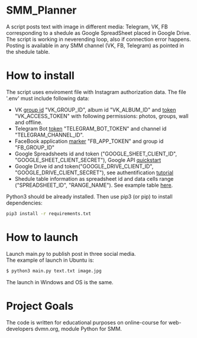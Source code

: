 # SMM_Planner
A script posts text with image in different media: Telegram, VK, FB corresponding to a shedule as Google SpreadSheet placed in Google Drive.
The script is working in neverending loop, also if connection error happens. Posting is available in any SMM channel (VK, FB, Telegram) as pointed in the shedule table.

# How to install
The script uses enviroment file with Instagram authorization data. The file '.env' must include following data:
- VK [group id](http://regvk.com/id/) "VK_GROUP_ID", album id "VK_ALBUM_ID" and [token](https://vk.com/dev/implicit_flow_user) "VK_ACCESS_TOKEN" with following permissions: photos, groups, wall and offline. 
- Telegram Bot [token](https://smmplanner.com/blog/otlozhennyj-posting-v-telegram/) "TELEGRAM_BOT_TOKEN" and channel id "TELEGRAM_CHANNEL_ID".
- FaceBook application [marker](https://developers.facebook.com/tools/explorer/) "FB_APP_TOKEN" and group id "FB_GROUP_ID"
- Google Spreadsheets id and token ("GOOGLE_SHEET_CLIENT_ID", "GOOGLE_SHEET_CLIENT_SECRET"), Google API [quickstart](https://developers.google.com/sheets/api/quickstart/python)
- Google Drive id and token("GOOGLE_DRIVE_CLIENT_ID", "GOOGLE_DRIVE_CLIENT_SECRET"), see authentification [tutorial](https://gsuitedevs.github.io/PyDrive/docs/build/html/quickstart.html#authentication)
- Shedule table information as spreadsheet id and data cells range ("SPREADSHEET_ID", "RANGE_NAME"). See example table [here](https://docs.google.com/spreadsheets/d/17r4QRW_m0clut772bRnUL-U1-JiazImiZMm43SkgS9Q/edit#gid=0).

Python3 should be already installed. Then use pip3 (or pip) to install dependencies:

```bash
pip3 install -r requirements.txt
```

# How to launch
Launch main.py to publish post in three social media.  
The example of launch in Ubuntu is:

```bash
$ python3 main.py text.txt image.jpg
```
The launch in Windows and OS is the same.

# Project Goals
The code is written for educational purposes on online-course for web-developers dvmn.org, module Python for SMM.
